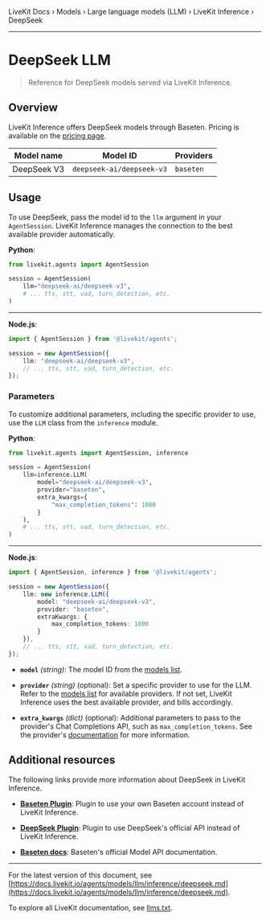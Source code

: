 LiveKit Docs › Models › Large language models (LLM) › LiveKit Inference › DeepSeek

---

# DeepSeek LLM

> Reference for DeepSeek models served via LiveKit Inference.

## Overview

LiveKit Inference offers DeepSeek models through Baseten. Pricing is available on the [pricing page](https://livekit.io/pricing/inference#llm).

| Model name | Model ID | Providers |
| ---------- | -------- | -------- |
| DeepSeek V3 | `deepseek-ai/deepseek-v3` | `baseten` |

## Usage

To use DeepSeek, pass the model id to the `llm` argument in your `AgentSession`. LiveKit Inference manages the connection to the best available provider automatically.

**Python**:

```python
from livekit.agents import AgentSession

session = AgentSession(
    llm="deepseek-ai/deepseek-v3",
    # ... tts, stt, vad, turn_detection, etc.
)

```

---

**Node.js**:

```typescript
import { AgentSession } from '@livekit/agents';

session = new AgentSession({
    llm: "deepseek-ai/deepseek-v3",
    // ... tts, stt, vad, turn_detection, etc.
});

```

### Parameters

To customize additional parameters, including the specific provider to use, use the `LLM` class from the `inference` module.

**Python**:

```python
from livekit.agents import AgentSession, inference

session = AgentSession(
    llm=inference.LLM(
        model="deepseek-ai/deepseek-v3", 
        provider="baseten",
        extra_kwargs={
            "max_completion_tokens": 1000
        }
    ),
    # ... tts, stt, vad, turn_detection, etc.
)

```

---

**Node.js**:

```typescript
import { AgentSession, inference } from '@livekit/agents';

session = new AgentSession({
    llm: new inference.LLM({ 
        model: "deepseek-ai/deepseek-v3", 
        provider: "baseten",
        extraKwargs: { 
            max_completion_tokens: 1000 
        }
    }),
    // ... tts, stt, vad, turn_detection, etc.
});

```

- **`model`** _(string)_: The model ID from the [models list](#models).

- **`provider`** _(string)_ (optional): Set a specific provider to use for the LLM. Refer to the [models list](#models) for available providers. If not set, LiveKit Inference uses the best available provider, and bills accordingly.

- **`extra_kwargs`** _(dict)_ (optional): Additional parameters to pass to the provider's Chat Completions API, such as `max_completion_tokens`. See the provider's [documentation](#additional-resources) for more information.

## Additional resources

The following links provide more information about DeepSeek in LiveKit Inference.

- **[Baseten Plugin](https://docs.livekit.io/agents/models/llm/plugins/baseten.md)**: Plugin to use your own Baseten account instead of LiveKit Inference.

- **[DeepSeek Plugin](https://docs.livekit.io/agents/models/llm/plugins/deepseek.md)**: Plugin to use DeepSeek's official API instead of LiveKit Inference.

- **[Baseten docs](https://docs.baseten.co/development/model-apis/overview)**: Baseten's official Model API documentation.

---


For the latest version of this document, see [https://docs.livekit.io/agents/models/llm/inference/deepseek.md](https://docs.livekit.io/agents/models/llm/inference/deepseek.md).

To explore all LiveKit documentation, see [llms.txt](https://docs.livekit.io/llms.txt).